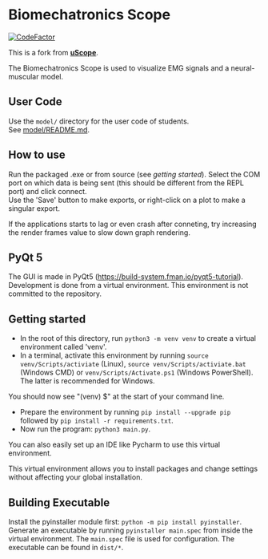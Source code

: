 # Biomechatronics Scope

[![CodeFactor](https://www.codefactor.io/repository/bitbucket/ctw-bw/uscope/badge)](https://www.codefactor.io/repository/bitbucket/ctw-bw/uscope)

This is a fork from [**uScope**](../../../uscope).

The Biomechatronics Scope is used to visualize EMG signals and a neural-muscular model.

## User Code

Use the `model/` directory for the user code of students.  
See [model/README.md](model/README.md). 

## How to use

Run the packaged .exe or from source (see *getting started*). Select the COM port on which data is being sent (this should be different from the REPL port) and click connect.  
Use the 'Save' button to make exports, or right-click on a plot to make a singular export.

If the applications starts to lag or even crash after conneting, try increasing the render frames value to slow down graph rendering.

## PyQt 5

The GUI is made in PyQt5 (https://build-system.fman.io/pyqt5-tutorial). Development is done from a virtual environment.
This environment is not committed to the repository.

## Getting started

* In the root of this directory, run `python3 -m venv venv` to create a virtual environment called 'venv'.
* In a terminal, activate this environment by running `source venv/Scripts/activiate` (Linux), `source venv/Scripts/activiate.bat`
(Windows CMD) or `venv/Scripts/Activate.ps1` (Windows PowerShell). The latter is recommended for Windows.

You should now see "(venv) $" at the start of your command line.

* Prepare the environment by running `pip install --upgrade pip` followed by `pip install -r requirements.txt`.
* Now run the program: `python3 main.py`.

You can also easily set up an IDE like Pycharm to use this virtual environment.

This virtual environment allows you to install packages and change settings without affecting your
global installation.

## Building Executable

Install the pyinstaller module first: `python -m pip install pyinstaller`.  
Generate an executable by running `pyinstaller main.spec` from inside the virtual environment. The `main.spec` file is used for configuration. The executable can be found in `dist/*`.